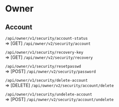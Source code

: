 # Owner

## Account

`/api/owner/v1/security/account-status`\
=> [GET] `/api/owner/v2/security/account`

`/api/owner/v1/security/recovery-key`\
=> [GET] `/api/owner/v2/security/recovery`

`/api/owner/v1/security/resetpasswd`\
=> [POST] `/api/owner/v2/security/password`

`/api/owner/v1/security/delete-account`\
=> [DELETE] `/api/owner/v2/security/account/delete`

`/api/owner/v1/security/undelete-account`\
=> [POST] `/api/owner/v2/security/account/undelete`
